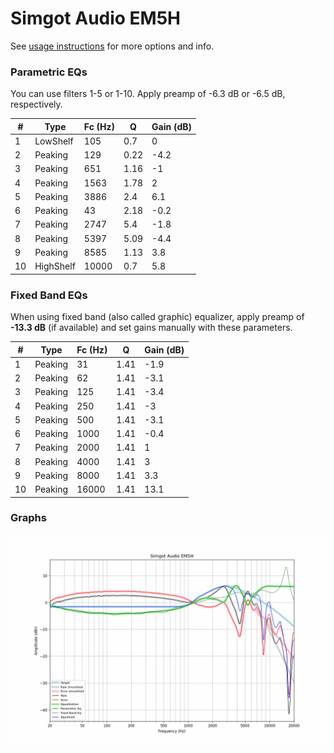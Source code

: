 # Simgot Audio EM5H
See [usage instructions](https://github.com/jaakkopasanen/AutoEq#usage) for more options and info.

### Parametric EQs
You can use filters 1-5 or 1-10. Apply preamp of -6.3 dB or -6.5 dB, respectively.

|   # | Type      |   Fc (Hz) |    Q |   Gain (dB) |
|-----|-----------|-----------|------|-------------|
|   1 | LowShelf  |       105 | 0.7  |         0   |
|   2 | Peaking   |       129 | 0.22 |        -4.2 |
|   3 | Peaking   |       651 | 1.16 |        -1   |
|   4 | Peaking   |      1563 | 1.78 |         2   |
|   5 | Peaking   |      3886 | 2.4  |         6.1 |
|   6 | Peaking   |        43 | 2.18 |        -0.2 |
|   7 | Peaking   |      2747 | 5.4  |        -1.8 |
|   8 | Peaking   |      5397 | 5.09 |        -4.4 |
|   9 | Peaking   |      8585 | 1.13 |         3.8 |
|  10 | HighShelf |     10000 | 0.7  |         5.8 |

### Fixed Band EQs
When using fixed band (also called graphic) equalizer, apply preamp of **-13.3 dB** (if available) and set gains manually with these parameters.

|   # | Type    |   Fc (Hz) |    Q |   Gain (dB) |
|-----|---------|-----------|------|-------------|
|   1 | Peaking |        31 | 1.41 |        -1.9 |
|   2 | Peaking |        62 | 1.41 |        -3.1 |
|   3 | Peaking |       125 | 1.41 |        -3.4 |
|   4 | Peaking |       250 | 1.41 |        -3   |
|   5 | Peaking |       500 | 1.41 |        -3.1 |
|   6 | Peaking |      1000 | 1.41 |        -0.4 |
|   7 | Peaking |      2000 | 1.41 |         1   |
|   8 | Peaking |      4000 | 1.41 |         3   |
|   9 | Peaking |      8000 | 1.41 |         3.3 |
|  10 | Peaking |     16000 | 1.41 |        13.1 |

### Graphs
![](./Simgot%20Audio%20EM5H.png)
